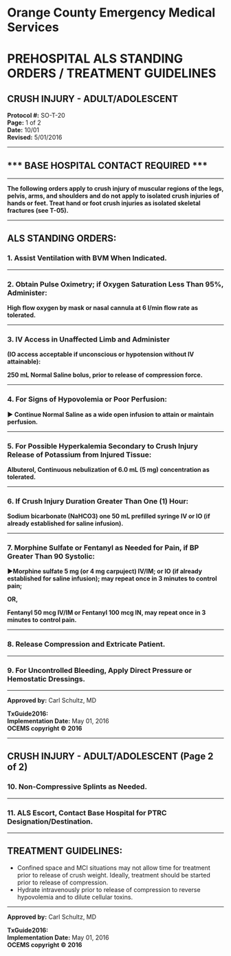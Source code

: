 # Orange County Emergency Medical Services
# PREHOSPITAL ALS STANDING ORDERS / TREATMENT GUIDELINES
## CRUSH INJURY - ADULT/ADOLESCENT

**Protocol #:** SO-T-20  
**Page:** 1 of 2  
**Date:** 10/01  
**Revised:** 5/01/2016

---

## *** BASE HOSPITAL CONTACT REQUIRED ***

---

**The following orders apply to crush injury of muscular regions of the legs, pelvis, arms, and shoulders and do not apply to isolated crush injuries of hands or feet. Treat hand or foot crush injuries as isolated skeletal fractures (see T-05).**

---

## ALS STANDING ORDERS:

### 1. Assist Ventilation with BVM When Indicated.

---

### 2. Obtain Pulse Oximetry; if Oxygen Saturation Less Than 95%, Administer:

**High flow oxygen by mask or nasal cannula at 6 l/min flow rate as tolerated.**

---

### 3. IV Access in Unaffected Limb and Administer

**(IO access acceptable if unconscious or hypotension without IV attainable):**

**250 mL Normal Saline bolus, prior to release of compression force.**

---

### 4. For Signs of Hypovolemia or Poor Perfusion:

**► Continue Normal Saline as a wide open infusion to attain or maintain perfusion.**

---

### 5. For Possible Hyperkalemia Secondary to Crush Injury Release of Potassium from Injured Tissue:

**Albuterol, Continuous nebulization of 6.0 mL (5 mg) concentration as tolerated.**

---

### 6. If Crush Injury Duration Greater Than One (1) Hour:

**Sodium bicarbonate (NaHCO3) one 50 mL prefilled syringe IV or IO (if already established for saline infusion).**

---

### 7. Morphine Sulfate or Fentanyl as Needed for Pain, if BP Greater Than 90 Systolic:

**►Morphine sulfate 5 mg (or 4 mg carpuject) IV/IM; or IO (if already established for saline infusion); may repeat once in 3 minutes to control pain;**

**OR,**

**Fentanyl 50 mcg IV/IM or Fentanyl 100 mcg IN, may repeat once in 3 minutes to control pain.**

---

### 8. Release Compression and Extricate Patient.

---

### 9. For Uncontrolled Bleeding, Apply Direct Pressure or Hemostatic Dressings.

---

**Approved by:** Carl Schultz, MD

**TxGuide2016:**  
**Implementation Date:** May 01, 2016  
**OCEMS copyright © 2016**

---

## CRUSH INJURY - ADULT/ADOLESCENT (Page 2 of 2)

### 10. Non-Compressive Splints as Needed.

---

### 11. ALS Escort, Contact Base Hospital for PTRC Designation/Destination.

---

## TREATMENT GUIDELINES:

- Confined space and MCI situations may not allow time for treatment prior to release of crush weight. Ideally, treatment should be started prior to release of compression.
- Hydrate intravenously prior to release of compression to reverse hypovolemia and to dilute cellular toxins.

---

**Approved by:** Carl Schultz, MD

**TxGuide2016:**  
**Implementation Date:** May 01, 2016  
**OCEMS copyright © 2016**


